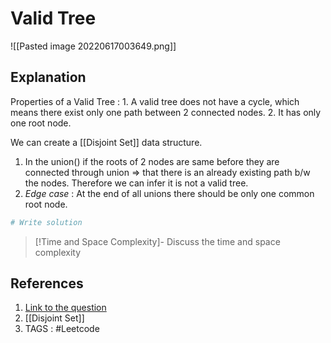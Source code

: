 # Valid Tree
![[Pasted image 20220617003649.png]] 

## Explanation 
Properties of a Valid Tree :
	1. A valid tree does not have a cycle, which means there exist only one path between 2 connected nodes.
	2. It has only one root node. 

We can create a [[Disjoint Set]] data structure. 
1. In the union() if the roots of 2 nodes are same before they are connected through union => that there is an already existing path b/w the nodes. Therefore we can infer it is not a valid tree. 
2. *Edge case* : At the end of all unions there should be only one common root node. 

```python
# Write solution

```

>[!Time and Space Complexity]-
>Discuss the time and space complexity 

## References 
1. [Link to the question](https://leetcode.com/explore/featured/card/graph/618/disjoint-set/3910/) 
2. [[Disjoint Set]]
3. TAGS : #Leetcode